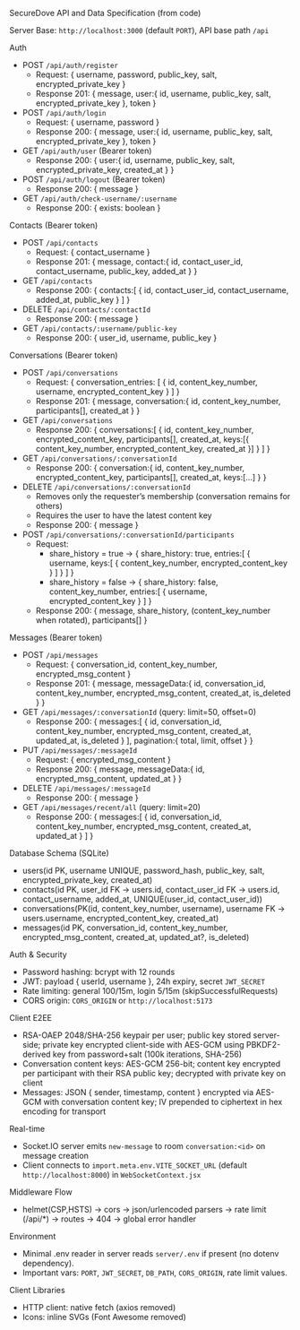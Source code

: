 SecureDove API and Data Specification (from code)

Server Base: `http://localhost:3000` (default `PORT`), API base path `/api`

Auth
- POST `/api/auth/register`
  - Request: { username, password, public_key, salt, encrypted_private_key }
  - Response 201: { message, user:{ id, username, public_key, salt, encrypted_private_key }, token }
- POST `/api/auth/login`
  - Request: { username, password }
  - Response 200: { message, user:{ id, username, public_key, salt, encrypted_private_key }, token }
- GET `/api/auth/user` (Bearer token)
  - Response 200: { user:{ id, username, public_key, salt, encrypted_private_key, created_at } }
- POST `/api/auth/logout` (Bearer token)
  - Response 200: { message }
- GET `/api/auth/check-username/:username`
  - Response 200: { exists: boolean }

Contacts (Bearer token)
- POST `/api/contacts`
  - Request: { contact_username }
  - Response 201: { message, contact:{ id, contact_user_id, contact_username, public_key, added_at } }
- GET `/api/contacts`
  - Response 200: { contacts:[ { id, contact_user_id, contact_username, added_at, public_key } ] }
- DELETE `/api/contacts/:contactId`
  - Response 200: { message }
- GET `/api/contacts/:username/public-key`
  - Response 200: { user_id, username, public_key }

Conversations (Bearer token)
- POST `/api/conversations`
  - Request: { conversation_entries: [ { id, content_key_number, username, encrypted_content_key } ] }
  - Response 201: { message, conversation:{ id, content_key_number, participants[], created_at } }
- GET `/api/conversations`
  - Response 200: { conversations:[ { id, content_key_number, encrypted_content_key, participants[], created_at, keys:[{ content_key_number, encrypted_content_key, created_at }] } ] }
- GET `/api/conversations/:conversationId`
  - Response 200: { conversation:{ id, content_key_number, encrypted_content_key, participants[], created_at, keys:[...] } }
- DELETE `/api/conversations/:conversationId`
  - Removes only the requester’s membership (conversation remains for others)
  - Requires the user to have the latest content key
  - Response 200: { message }
- POST `/api/conversations/:conversationId/participants`
  - Request:
    - share_history = true → { share_history: true, entries:[ { username, keys:[ { content_key_number, encrypted_content_key } ] } ] }
    - share_history = false → { share_history: false, content_key_number, entries:[ { username, encrypted_content_key } ] }
  - Response 200: { message, share_history, (content_key_number when rotated), participants[] }

Messages (Bearer token)
- POST `/api/messages`
  - Request: { conversation_id, content_key_number, encrypted_msg_content }
  - Response 201: { message, messageData:{ id, conversation_id, content_key_number, encrypted_msg_content, created_at, is_deleted } }
- GET `/api/messages/:conversationId` (query: limit=50, offset=0)
  - Response 200: { messages:[ { id, conversation_id, content_key_number, encrypted_msg_content, created_at, updated_at, is_deleted } ], pagination:{ total, limit, offset } }
- PUT `/api/messages/:messageId`
  - Request: { encrypted_msg_content }
  - Response 200: { message, messageData:{ id, encrypted_msg_content, updated_at } }
- DELETE `/api/messages/:messageId`
  - Response 200: { message }
- GET `/api/messages/recent/all` (query: limit=20)
  - Response 200: { messages:[ { id, conversation_id, content_key_number, encrypted_msg_content, created_at, updated_at } ] }

Database Schema (SQLite)
- users(id PK, username UNIQUE, password_hash, public_key, salt, encrypted_private_key, created_at)
- contacts(id PK, user_id FK -> users.id, contact_user_id FK -> users.id, contact_username, added_at, UNIQUE(user_id, contact_user_id))
- conversations(PK(id, content_key_number, username), username FK -> users.username, encrypted_content_key, created_at)
- messages(id PK, conversation_id, content_key_number, encrypted_msg_content, created_at, updated_at?, is_deleted)

Auth & Security
- Password hashing: bcrypt with 12 rounds
- JWT: payload { userId, username }, 24h expiry, secret `JWT_SECRET`
- Rate limiting: general 100/15m, login 5/15m (skipSuccessfulRequests)
- CORS origin: `CORS_ORIGIN` or `http://localhost:5173`

Client E2EE
- RSA-OAEP 2048/SHA-256 keypair per user; public key stored server-side; private key encrypted client-side with AES-GCM using PBKDF2-derived key from password+salt (100k iterations, SHA-256)
- Conversation content keys: AES-GCM 256-bit; content key encrypted per participant with their RSA public key; decrypted with private key on client
- Messages: JSON { sender, timestamp, content } encrypted via AES-GCM with conversation content key; IV prepended to ciphertext in hex encoding for transport

Real-time
- Socket.IO server emits `new-message` to room `conversation:<id>` on message creation
- Client connects to `import.meta.env.VITE_SOCKET_URL` (default `http://localhost:8000`) in `WebSocketContext.jsx`

Middleware Flow
- helmet(CSP,HSTS) → cors → json/urlencoded parsers → rate limit (/api/*) → routes → 404 → global error handler

Environment
- Minimal .env reader in server reads `server/.env` if present (no dotenv dependency).
- Important vars: `PORT`, `JWT_SECRET`, `DB_PATH`, `CORS_ORIGIN`, rate limit values.

Client Libraries
- HTTP client: native fetch (axios removed)
- Icons: inline SVGs (Font Awesome removed)
